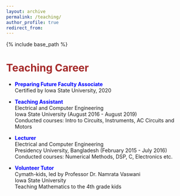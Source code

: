 ```yaml
---
layout: archive
permalink: /teaching/
author_profile: true
redirect_from:
---
```


{% include base_path %}

<span style="color:brown">**Teaching Career**</span>
======

* <span style="color:blue">**Preparing Future Faculty Associate**</span> <br/> Certified by Iowa State University, 2020

* <span style="color:blue">**Teaching Assistant**</span> <br/> Electrical and Computer Engineering <br/> Iowa State University (August 2016 - August 2019) <br/>  Conducted courses: Intro to Circuits, Instruments, AC Circuits and Motors

* <span style="color:blue">**Lecturer**</span> <br/> Electrical and Computer Engineering <br/> Presidency University, Bangladesh (February 2015 - July 2016) <br/> Conducted courses: Numerical Methods, DSP, C, Electronics etc.

* <span style="color:blue">**Volunteer Tutor**</span> <br/> Cymath-kids, led by Professor Dr. Namrata Vaswani <br/> Iowa State University <br/> Teaching Mathematics to the 4th grade kids 
